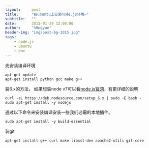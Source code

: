 ```yaml
---
layout:     post
title:      "在ubuntu上安装node.js环境~"
subtitle:   ""
date:       2015-01-29 12:00:00
author:     "h0ngyue"
header-img: "img/post-bg-2015.jpg"
tags:
    - node.js
    - ubuntu
    - env
---
```


先安装编译环境

```shell
apt-get update
apt-get install python gcc make g++
```

装6.x的方法， 如果想装node v7可以看[node.js官网](https://nodejs.org)，有更详细的说明

```
curl -sL https://deb.nodesource.com/setup_6.x | sudo -E bash -
sudo apt-get install -y nodejs
```

通过以下命令来安装编译安装一些我们必需的本地插件。

```
sudo apt-get install -y build-essential
```

装git

```
apt-get install g++ curl make libssl-dev apache2-utils git-core
```

